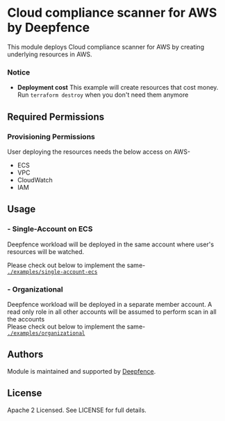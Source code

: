 # Cloud compliance scanner for AWS by Deepfence

This module deploys Cloud compliance scanner for AWS by creating underlying resources in AWS.

### Notice

* **Deployment cost** This example will create resources that cost money.<br/>Run `terraform destroy` when you don't need them anymore

## Required Permissions

### Provisioning Permissions

User deploying the resources needs the below access on AWS-
- ECS 
- VPC 
- CloudWatch
- IAM

## Usage

### - Single-Account on ECS

Deepfence workload will be deployed in the same account where user's resources will be watched.

Please check out below to implement the same- <br>
[`./examples/single-account-ecs`](https://github.com/deepfence/terraform-aws-cloud-compliance/tree/main/examples/single-account-ecs)

### - Organizational

Deepfence workload will be deployed in a separate member account. A read only role in all other accounts will be assumed to perform scan in all the accounts
<br/>
Please check out below to implement the same- <br>
[`./examples/organizational`](https://github.com/deepfence/terraform-aws-cloud-compliance/tree/main/examples/organizational)

## Authors

Module is maintained and supported by [Deepfence](https://deepfence.io/).

## License

Apache 2 Licensed. See LICENSE for full details.

